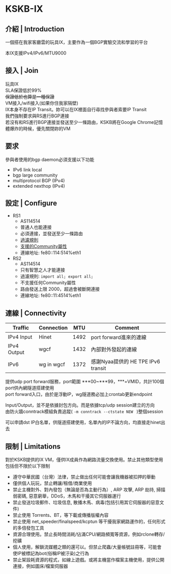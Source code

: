 # KSKB-IX

## 介紹 | Introduction
一個搭在我家客廳雲的玩具IX，主要作為一個BGP實驗交流和學習的平台  

本IX支援IPv4/IPv6/MTU9000

## 接入 | Join
玩具IX  
SLA保證低於99%  
~~保證低於也算是一種保證~~  
VM接入/wifi接入(如果你住我家隔壁)  
IX本身不存在IP Transit。妳可以在IX裡面自行尋找參與者索要IP Transit  
我們強制要求與RS進行BGP連接  
若沒有和RS進行BGP連接並發送至少一條路由，KSKB將在Google Chrome記憶體爆炸的時候，優先關閉妳的VM  

## 要求
參與者使用的bgp daemon必須支援以下功能  
* IPv6 link local
* bgp large community
* multiprotocol BGP (IPv4)
* extended nexthop (IPv4)

## 設定 | Configure
* RS1
  * AS114514
  * 普通人也能連接
  * 必須連接，並發送至少一條路由
  * [過濾規則](https://github.com/KSKBpage/KSKB-IX/blob/main/RS1.md#default-filtering-policy)
  * [支援的Community屬性](https://github.com/KSKBpage/KSKB-IX/blob/main/RS1.md#announcement-control-via-bgp-communities)
  * 連線地址: fe80::114:514%eth1
* RS2
  * AS114514
  * 只有智慧之人才能連接
  * 過濾規則: `import all; export all;`
  * 不支援任何Community屬性
  * 路由發送上限 2000，超過會被斷開連接
  * 連線地址: fe80::11:4514%eth1

## 連線 | Connectivity

Traffic     | Connection   | MTU  | Comment                |
------------|--------------|------|------------------------|
IPv4 Input  | Hinet        | 1492 | port forward進來的連線  |
IPv4 Output | wgcf         | 1432 | 內部對外發起的連線       |
IPv6        | wg in wgcf   | 1372 | 感謝Nyaa提供的 HE TPE IPv6 transit |

提供udp port forward服務，port範圍 \*\*\*00~\*\*\*99，\*\*\*=VMID，共計100個port供內網隧道搭建使用  
port forward入口，由於是浮動IP，wg隧道務必加上crontab更新endpoint  

Input/Output，並不是依據封包方向。而是依據tcp/udp session建立的方向  
由防火牆conntrack模組負責追蹤( `-m conntrack --ctstate NEW ` )整個session  

可以申請dst IP白名單，供隧道搭建使用，名單內的IP不論方向，均直接走hinet出去  

## 限制 | Limitations
對於KSKB提供的IX VM，僅供IX成員作為網路流量交換使用。禁止其他類型使用  
包括但不限於以下限制

* 遵守中華民國（台灣）法律，禁止做出任何可能會讓我機器被扣押的舉動
* 僅供個人玩玩，禁止轉讓/租借/商業使用
* 禁止主機對外、對內發包（無論是否為主動行為）, ARP 攻擊, ARP 劫持, 掃描弱密碼, 惡意窮舉，DDoS，木馬和干擾其它伺服器運行
* 禁止發送垃圾郵件、垃圾信息, 散播木馬、病毒(包括引用其它伺服器的惡意文件)
* 禁止使用 Torrents、BT，等下載或傳播版權內容
* 禁止使用 net_speeder/finalspeed/kcptun 等干擾我家網路運作的，任何形式的多倍發包工具
* 資源合理使用。禁止長時間消耗/佔滿CPU/網路頻寬等資源，例如rclone轉存/挖礦
* 個人使用，解鎖流媒體之類的還可以。但禁止爬蟲/大量帳號註冊等，可能會使IP被標記為bot(俗稱IP被汙染)之行為
* 禁止架設耗資源的程式，如線上遊戲。或將主機當作檔案主機使用，提供公開連接，例如圖床/檔案伺服器

